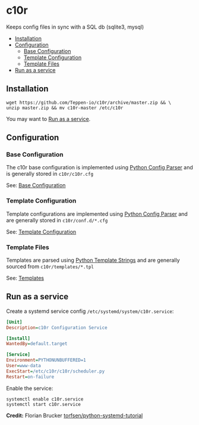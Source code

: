# c10r

Keeps config files in sync with a SQL db (sqlite3, mysql)

* [Installation](#installation)
* [Configuration](#configuration)
  * [Base Configuration](#base-configuration)
  * [Template Configuration](#template-configuration)
  * [Template Files](#template-files)
* [Run as a service](#run-as-a-service)

## Installation

```shell
wget https://github.com/Teppen-io/c10r/archive/master.zip && \
unzip master.zip && mv c10r-master /etc/c10r
```

You may want to [Run as a service](#run-as-a-service).

## Configuration

### Base Configuration

The c10r base configuration is implemented using [Python Config Parser](https://docs.python.org/3/library/configparser.html) and is generally stored in `c10r/c10r.cfg`

See: [Base Configuration](base_config.md)

### Template Configuration

Template configurations are implemented using [Python Config Parser](https://docs.python.org/3/library/configparser.html) and are generally stored in `c10r/conf.d/*.cfg`

See: [Template Configuration](conf.d/)

### Template Files

Templates are parsed using [Python Template Strings](https://docs.python.org/3/library/string.html#template-strings) and are generally sourced from `c10r/templates/*.tpl`

See: [Templates](templates/)

## Run as a service

Create a systemd service config `/etc/systemd/system/c10r.service`:

```ini
[Unit]
Description=c10r Configuration Service

[Install]
WantedBy=default.target

[Service]
Environment=PYTHONUNBUFFERED=1
User=www-data
ExecStart=/etc/c10r/c10r/scheduler.py
Restart=on-failure
```

Enable the service:

```shell
systemctl enable c10r.service
systemctl start c10r.service
```

**Credit:** Florian Brucker [torfsen/python-systemd-tutorial](https://github.com/torfsen/python-systemd-tutorial)
